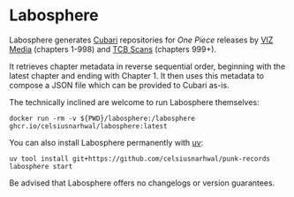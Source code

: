 # Labosphere

Labosphere generates [Cubari](https://cubari.moe) repositories for *One Piece* releases by [VIZ Media](https://viz.com) (chapters 1-998)
and [TCB Scans](https://tcbscans.com) (chapters 999+).

It retrieves chapter metadata in reverse sequential order, beginning with the latest chapter and ending with Chapter 1.
It then uses this metadata to compose a JSON file which can be provided to Cubari as-is.

The technically inclined are welcome to run Labosphere themselves:

```shell
docker run -rm -v ${PWD}/labosphere:/labosphere ghcr.io/celsiusnarhwal/labosphere:latest
```

You can also install Labosphere permanently with [uv](https://docs.astral.sh/uv):

```shell
uv tool install git+https://github.com/celsiusnarhwal/punk-records
labosphere start
```

Be advised that Labosphere offers no changelogs or version guarantees.